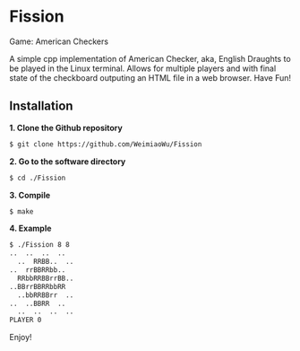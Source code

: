 # Fission
Game: American Checkers 

A simple cpp implementation of American Checker, aka, English Draughts to be played in the Linux terminal. Allows for multiple players and with final state of the checkboard outputing an HTML file in a web browser. Have Fun! 

## Installation
**1. Clone the Github repository**
```bash
$ git clone https://github.com/WeimiaoWu/Fission
```

**2. Go to the software directory**
```bash
$ cd ./Fission
```

**3. Compile**
```bash
$ make
```

**4. Example**
```bash
$ ./Fission 8 8
..  ..  ..  ..
  ..  RRBB..  ..
..  rrBBRRbb..
  RRbbRRBBrrBB..
..BBrrBBRRbbRR
  ..bbRRBBrr  ..
..  ..BBRR  ..
  ..  ..  ..  ..
PLAYER 0
```


Enjoy!
